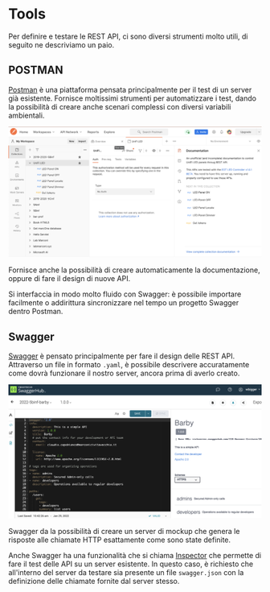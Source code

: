 # Tools

Per definire e testare le REST API, ci sono diversi strumenti molto utili, di seguito ne descriviamo un paio.

## POSTMAN
[Postman](https://www.postman.com/) è una piattaforma pensata principalmente per il test di un server già esistente. Fornisce moltissimi strumenti per automatizzare i test, dando la possibilità di creare anche scenari complessi con diversi variabili ambientali. 

<img class="w100p" title="postman" alt="postman screenshot" src="assets/postman.png">

Fornisce anche la possibilità di creare automaticamente la documentazione, oppure di fare il design di nuove API. 

Si interfaccia in modo molto fluido con Swagger: è possibile importare facilmente o addirittura sincronizzare nel tempo un progetto Swagger dentro Postman.

## Swagger
[Swagger](https://swagger.io/) è pensato principalmente per fare il design delle REST API. Attraverso un file in formato `.yaml`, è possibile descrivere accuratamente come dovrà funzionare il nostro server, ancora prima di averlo creato.

<img class="w100p" title="swagger" alt="swagger screenshot" src="assets/swagger.png">

Swagger da la possibilità di creare un server di mockup che genera le risposte alle chiamate HTTP esattamente come sono state definite.

Anche Swagger ha una funzionalità che si chiama [Inspector](https://swagger.io/tools/swagger-inspector/) che permette di fare il test delle API su un server esistente. In questo caso, è richiesto che all'interno del server da testare sia presente un file `swagger.json` con la definizione delle chiamate fornite dal server stesso. 